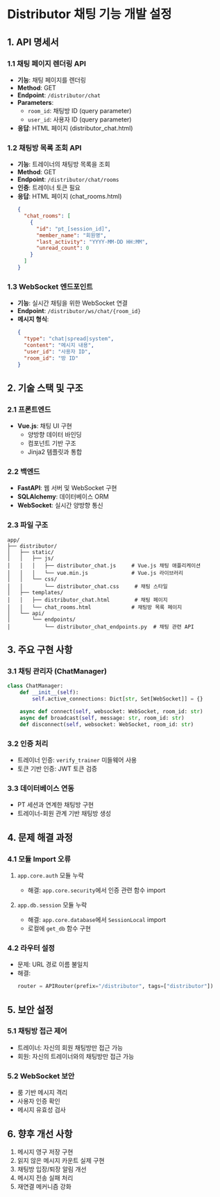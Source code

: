 # Distributor 채팅 기능 개발 설정

## 1. API 명세서

### 1.1 채팅 페이지 렌더링 API
- **기능**: 채팅 페이지를 렌더링
- **Method**: GET
- **Endpoint**: `/distributor/chat`
- **Parameters**:
  - `room_id`: 채팅방 ID (query parameter)
  - `user_id`: 사용자 ID (query parameter)
- **응답**: HTML 페이지 (distributor_chat.html)

### 1.2 채팅방 목록 조회 API
- **기능**: 트레이너의 채팅방 목록을 조회
- **Method**: GET
- **Endpoint**: `/distributor/chat/rooms`
- **인증**: 트레이너 토큰 필요
- **응답**: HTML 페이지 (chat_rooms.html)
  ```json
  {
    "chat_rooms": [
      {
        "id": "pt_[session_id]",
        "member_name": "회원명",
        "last_activity": "YYYY-MM-DD HH:MM",
        "unread_count": 0
      }
    ]
  }
  ```

### 1.3 WebSocket 엔드포인트
- **기능**: 실시간 채팅을 위한 WebSocket 연결
- **Endpoint**: `/distributor/ws/chat/{room_id}`
- **메시지 형식**:
  ```json
  {
    "type": "chat|spread|system",
    "content": "메시지 내용",
    "user_id": "사용자 ID",
    "room_id": "방 ID"
  }
  ```

## 2. 기술 스택 및 구조

### 2.1 프론트엔드
- **Vue.js**: 채팅 UI 구현
  - 양방향 데이터 바인딩
  - 컴포넌트 기반 구조
  - Jinja2 템플릿과 통합

### 2.2 백엔드
- **FastAPI**: 웹 서버 및 WebSocket 구현
- **SQLAlchemy**: 데이터베이스 ORM
- **WebSocket**: 실시간 양방향 통신

### 2.3 파일 구조
```
app/
├── distributor/
│   ├── static/
│   │   ├── js/
│   │   │   ├── distributor_chat.js     # Vue.js 채팅 애플리케이션
│   │   │   └── vue.min.js              # Vue.js 라이브러리
│   │   └── css/
│   │       └── distributor_chat.css     # 채팅 스타일
│   ├── templates/
│   │   ├── distributor_chat.html        # 채팅 페이지
│   │   └── chat_rooms.html             # 채팅방 목록 페이지
│   └── api/
│       └── endpoints/
│           └── distributor_chat_endpoints.py  # 채팅 관련 API
```

## 3. 주요 구현 사항

### 3.1 채팅 관리자 (ChatManager)
```python
class ChatManager:
    def __init__(self):
        self.active_connections: Dict[str, Set[WebSocket]] = {}

    async def connect(self, websocket: WebSocket, room_id: str)
    async def broadcast(self, message: str, room_id: str)
    def disconnect(self, websocket: WebSocket, room_id: str)
```

### 3.2 인증 처리
- 트레이너 인증: `verify_trainer` 미들웨어 사용
- 토큰 기반 인증: JWT 토큰 검증

### 3.3 데이터베이스 연동
- PT 세션과 연계한 채팅방 구현
- 트레이너-회원 관계 기반 채팅방 생성

## 4. 문제 해결 과정

### 4.1 모듈 Import 오류
1. `app.core.auth` 모듈 누락
   - 해결: `app.core.security`에서 인증 관련 함수 import

2. `app.db.session` 모듈 누락
   - 해결: `app.core.database`에서 `SessionLocal` import
   - 로컬에 `get_db` 함수 구현

### 4.2 라우터 설정
- 문제: URL 경로 이름 불일치
- 해결: 
  ```python
  router = APIRouter(prefix="/distributor", tags=["distributor"])
  ```

## 5. 보안 설정

### 5.1 채팅방 접근 제어
- 트레이너: 자신의 회원 채팅방만 접근 가능
- 회원: 자신의 트레이너와의 채팅방만 접근 가능

### 5.2 WebSocket 보안
- 룸 기반 메시지 격리
- 사용자 인증 확인
- 메시지 유효성 검사

## 6. 향후 개선 사항

1. 메시지 영구 저장 구현
2. 읽지 않은 메시지 카운트 실제 구현
3. 채팅방 입장/퇴장 알림 개선
4. 메시지 전송 실패 처리
5. 재연결 메커니즘 강화 